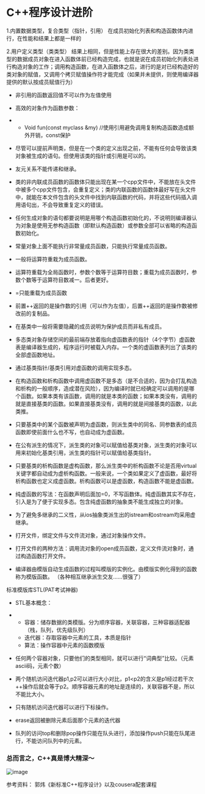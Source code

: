 # C++程序设计进阶

1.内置数据类型，复合类型（指针，引用）
在成员初始化列表和构造函数体内进行，在性能和结果上都是一样的

2.用户定义类型（类类型）
结果上相同，但是性能上存在很大的差别。因为类类型的数据成员对象在进入函数体前已经构造完成，也就是说在成员初始化列表处进行构造对象的工作；调用构造函数，在进入函数体之后，进行的是对已经构造好的类对象的赋值，又调用个拷贝赋值操作符才能完成（如果并未提供，则使用编译器提供的默认按成员赋值行为）

- 非引用的函数返回值不可以作为左值使用

- 高效的对象作为函数参数：

- - Void fun(const myclass &my) //使用引用避免调用复制构造函数造成额外开销，const保护 

- 尽管可以提前声明类，但是在一个类的定义出现之前，不能有任何会导致该类对象被生成的语句。但使用该类的指针或引用是可以的。
- 友元关系不能传递和继承。
- 类的非内联成员函数的函数体只能出现在某一个cpp文件中，不能放在头文件中被多个cpp文件包含，会重复定义；类的内联函数的函数体最好写在头文件中，就能在本文件包含的头文件中找到内联函数的代码，并将这些代码插入调用语句出，不会导致重复定义的错误。
- 任何生成对象的语句都要说明是用哪个构造函数初始化的，不说明则编译器认为对象是使用无参构造函数（即默认构造函数）或参数全部可以省略的构造函数初始化。
- 常量对象上面不能执行非常量成员函数，只能执行常量成员函数。
- 一般将运算符重栽为成员函数。
- 运算符重载为全局函数时，参数个数等于运算符目数；重载为成员函数时，参数个数等于运算符目数减一。后者更好。
- =只能重载为成员函数
- 前置++返回的是操作数的引用（可以作为左值），后置++返回的是操作数被修改前的复制品。
- 在基类中一般将需要隐藏的成员说明为保护成员而非私有成员。
- 多态类对象存储空间的最前端存放着指向虚函数表的指针（4个字节）虚函数表是编译器生成的，程序运行时被载入内存。一个类的虚函数表列出了该类的全部虚函数地址。
- 通过基类指针/基类引用对虚函数的调用实现多态。
- 在构造函数和析构函数中调用虚函数不是多态（是不合适的，因为会打乱构造和析构的一般顺序，造成潜在风险），因为编译时就已经确定可以调用的是哪个函数。如果本类有该函数，调用的就是本类的函数；如果本类没有，调用的就是直接基类的函数。如果直接基类没有，调用的就是间接基类的函数，以此类推。
- 只要基类中的某个函数被声明为虚函数，则派生类中的同名、同参数表的成员函数即使前面什么也不写，也自动成为虚函数。
- 在公有派生的情况下，派生类的对象可以赋值给基类对象，派生类的对象可以用来初始化基类引用，派生类的指针可以赋值给基类指针。
- 只要基类的析构函数是虚构函数，那么派生类中的析构函数不论是否用virtual关键字都自动成为虚析构函数。一般来说，一个类如果定义了虚函数，最好将析构函数也定义成虚函数。析构函数可以是虚函数，构造函数不能是虚函数。
- 纯虚函数的写法：在函数声明后面加=0，不写函数体。纯虚函数其实不存在，引入是为了便于实现多态。包含纯虚函数的抽象类不能生成独立的对象。
- 为了避免多继承的二义性，从ios抽象类派生出的istream和ostream均采用虚继承。
- 打开文件，绑定文件与文件流对象，通过对象操作文件。
- 打开文件的两种方法：调用流对象的open成员函数，定义文件流对象时，通过构造函数打开文件。
- 编译器由模版自动生成函数的过程叫模版的实例化。由模版实例化得到的函数称为模版函数。 （各种相互继承派生交友……很强了）

标准模版库STL(PAT考试神器)

- STL基本概念：

- - 容器：储存数据的类模版。分为顺序容器，关联容器，三种容器适配器（栈，队列，优先级队列）
  - 迭代器：存取容器中元素的工具，本质是指针
  - 算法：操作容器中元素的函数模版

- 任何两个容器对象，只要他们的类型相同，就可以进行“词典型”比较。（元素ascii码，元素个数）

- 两个随机访问迭代器p1,p2可以进行大小对比，p1<p2的含义是p1经过若干次++操作后就会等于p2。顺序容器元素的地址是连续的，关联容器不是，所以不能比大小。

- 只有随机访问迭代器可以进行下标操作。

- erase返回被删除元素后面那个元素的迭代器

- 队列的访问top和删除pop操作只能在队头进行，添加操作push只能在队尾进行，不能访问队列中的元素。

### 总而言之，C++真是博大精深～

![image](https://github.com/merelydust/PAT-Advanced-Level/blob/master/image/c%2B%2B.jpg)


参考资料：
郭炜《新标准C++程序设计》以及cousera配套课程
